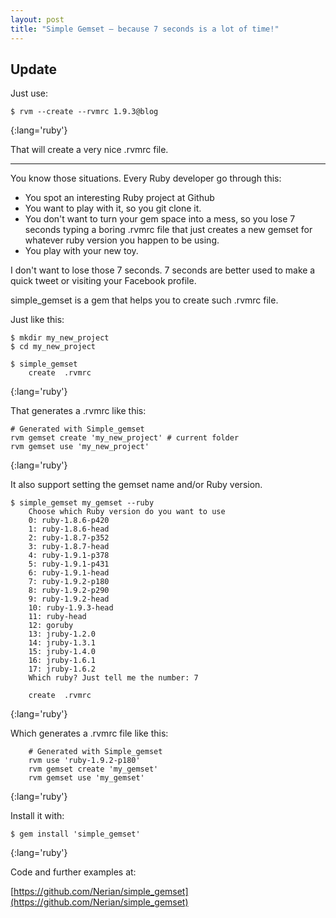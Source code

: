 ```yaml
---
layout: post
title: "Simple Gemset – because 7 seconds is a lot of time!"
---                                    
```

                  
## Update

Just use:

	$ rvm --create --rvmrc 1.9.3@blog
{:lang='ruby'}

That will create a very nice .rvmrc file.

<hr>

You know those situations. Every Ruby developer go through this:

* You spot an interesting Ruby project at Github
* You want to play with it, so you git clone it.
* You don't want to turn your gem space into a mess, so you lose 7 seconds typing a boring .rvmrc file that just creates a new gemset for whatever ruby version you happen to be using.
* You play with your new toy.

I don't want to lose those 7 seconds. 7 seconds are better used to make a quick tweet or visiting your Facebook profile.

simple_gemset is a gem that helps you to create such .rvmrc file.

Just like this:

    $ mkdir my_new_project
	$ cd my_new_project

	$ simple_gemset
	    create  .rvmrc               
{:lang='ruby'}
              
That generates a .rvmrc like this:

	# Generated with Simple_gemset  
	rvm gemset create 'my_new_project' # current folder
	rvm gemset use 'my_new_project'
{:lang='ruby'}

It also support setting the gemset name and/or Ruby version.

	$ simple_gemset my_gemset --ruby
	    Choose which Ruby version do you want to use
	    0: ruby-1.8.6-p420
	    1: ruby-1.8.6-head
	    2: ruby-1.8.7-p352
	    3: ruby-1.8.7-head
	    4: ruby-1.9.1-p378
	    5: ruby-1.9.1-p431
	    6: ruby-1.9.1-head
	    7: ruby-1.9.2-p180
	    8: ruby-1.9.2-p290
	    9: ruby-1.9.2-head
	    10: ruby-1.9.3-head
	    11: ruby-head
	    12: goruby
	    13: jruby-1.2.0
	    14: jruby-1.3.1
	    15: jruby-1.4.0
	    16: jruby-1.6.1
	    17: jruby-1.6.2      
	    Which ruby? Just tell me the number: 7

	    create  .rvmrc                        	
{:lang='ruby'}

Which generates a .rvmrc file like this:	      

    	# Generated with Simple_gemset
    	rvm use 'ruby-1.9.2-p180'
    	rvm gemset create 'my_gemset'
    	rvm gemset use 'my_gemset'                          	
{:lang='ruby'}             


Install it with:

    $ gem install 'simple_gemset'
{:lang='ruby'}          

Code and further examples at:

[https://github.com/Nerian/simple_gemset](https://github.com/Nerian/simple_gemset)